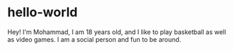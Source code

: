 # hello-world

Hey!
I'm Mohammad, I am 18 years old, and I like to play basketball as well as video games.
I am a social person and fun to be around.
